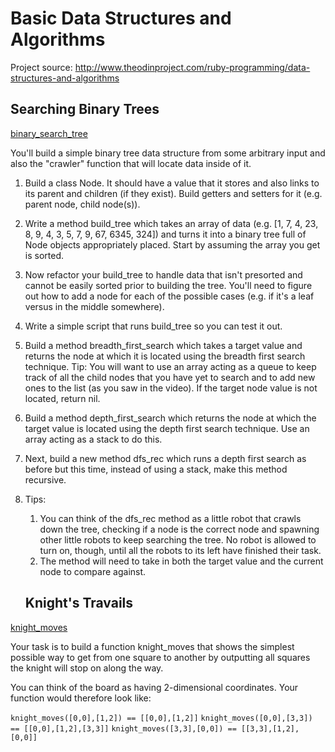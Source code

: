 # Basic Data Structures and Algorithms

Project source: http://www.theodinproject.com/ruby-programming/data-structures-and-algorithms

## Searching Binary Trees

[binary_search_tree](https://github.com/craftykate/odin-project/tree/master/Chapter_03-Advanced_Ruby/data_structures_and_algorithms/binary_search_tree.rb)

You'll build a simple binary tree data structure from some arbitrary input and also the "crawler" function that will locate data inside of it.

1. Build a class Node. It should have a value that it stores and also links to its parent and children (if they exist). Build getters and setters for it (e.g. parent node, child node(s)).
2. Write a method build_tree which takes an array of data (e.g. [1, 7, 4, 23, 8, 9, 4, 3, 5, 7, 9, 67, 6345, 324]) and turns it into a binary tree full of Node objects appropriately placed. Start by assuming the array you get is sorted.
3. Now refactor your build_tree to handle data that isn't presorted and cannot be easily sorted prior to building the tree. You'll need to figure out how to add a node for each of the possible cases (e.g. if it's a leaf versus in the middle somewhere).
4. Write a simple script that runs build_tree so you can test it out.
5. Build a method breadth_first_search which takes a target value and returns the node at which it is located using the breadth first search technique. Tip: You will want to use an array acting as a queue to keep track of all the child nodes that you have yet to search and to add new ones to the list (as you saw in the video). If the target node value is not located, return nil.
6. Build a method depth_first_search which returns the node at which the target value is located using the depth first search technique. Use an array acting as a stack to do this.
7. Next, build a new method dfs_rec which runs a depth first search as before but this time, instead of using a stack, make this method recursive.
8. Tips:
	1. You can think of the dfs_rec method as a little robot that crawls down the tree, checking if a node is the correct node and spawning other little robots to keep searching the tree. No robot is allowed to turn on, though, until all the robots to its left have finished their task.
	2. The method will need to take in both the target value and the current node to compare against.

	## Knight's Travails

[knight_moves](https://github.com/craftykate/odin-project/tree/master/Chapter_03-Advanced_Ruby/data_structures_and_algorithms/knight_moves.rb)

Your task is to build a function knight_moves that shows the simplest possible way to get from one square to another by outputting all squares the knight will stop on along the way.

You can think of the board as having 2-dimensional coordinates. Your function would therefore look like:

`knight_moves([0,0],[1,2]) == [[0,0],[1,2]]`
`knight_moves([0,0],[3,3]) == [[0,0],[1,2],[3,3]]`
`knight_moves([3,3],[0,0]) == [[3,3],[1,2],[0,0]]`